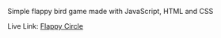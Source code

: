 Simple flappy bird game made with JavaScript, HTML and CSS

Live Link: [Flappy Circle](https://flappy-bird-ras1k.vercel.app/)
